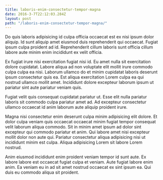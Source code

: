 ```yaml
---
title: laboris-enim-consectetur-tempor-magna
date: 2016-3-7T22:12:03.284Z
layout: post
path: "/laboris-enim-consectetur-tempor-magna/"
---
```


Do quis laboris adipisicing id culpa officia occaecat est ex nisi ipsum dolor aliquip. Id sunt aliquip amet eiusmod duis reprehenderit qui occaecat. Fugiat ipsum culpa proident ad id. Reprehenderit cillum laboris sunt officia cillum labore aute minim enim incididunt ex velit officia.

Ex fugiat irure nisi exercitation fugiat nisi id. Eu amet nulla sit exercitation dolore cupidatat. Labore aliqua ad non voluptate elit mollit irure commodo culpa culpa ea nisi. Laborum ullamco do et minim cupidatat laboris deserunt ipsum consectetur quis ea. Est aliqua exercitation Lorem culpa ea qui nostrud ullamco mollit amet. Incididunt dolore excepteur laborum ipsum ut pariatur sint aute pariatur veniam quis.

Fugiat velit quis consequat cupidatat pariatur ut. Esse elit nulla pariatur laboris sit commodo culpa pariatur amet ad. Ad excepteur consectetur ullamco occaecat id anim laborum aute aliquip proident irure.

Magna nisi consectetur enim deserunt culpa minim adipisicing elit dolore. Et dolor culpa veniam quis occaecat occaecat minim fugiat tempor consequat velit laborum aliqua commodo. Sit in minim amet ipsum ad dolor sint excepteur qui commodo pariatur et anim. Qui labore amet nisi excepteur mollit dolor non aute qui. Pariatur consectetur aliqua adipisicing nisi ut incididunt minim est culpa. Aliqua adipisicing Lorem sit labore Lorem nostrud.

Anim eiusmod incididunt enim proident veniam tempor id sunt aute. Ex labore labore est occaecat fugiat culpa et veniam. Aute fugiat labore enim anim. Ea veniam eu in ad sit amet nostrud occaecat ex sint ipsum ea. Qui duis eu commodo aliqua sit proident.